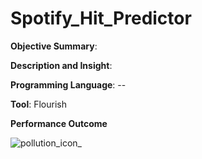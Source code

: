# Spotify_Hit_Predictor
**Objective Summary**: 

**Description and Insight**:


**Programming Language**:  --


**Tool**: Flourish


**Performance Outcome**

![pollution_icon_](https://github.com/user-attachments/assets/bb4dabbe-e3f6-41c2-9afe-66661fe4da48)
